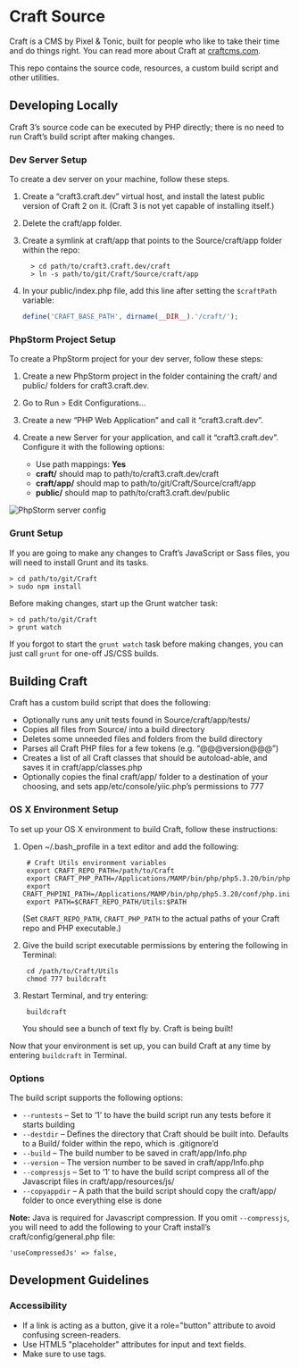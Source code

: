 # Craft Source

Craft is a CMS by Pixel & Tonic, built for people who like to take their time and do things right. You can read more about Craft at [craftcms.com](https://craftcms.com).

This repo contains the source code, resources, a custom build script and other utilities.


## Developing Locally

Craft 3’s source code can be executed by PHP directly; there is no need to run
Craft’s build script after making changes.

### Dev Server Setup

To create a dev server on your machine, follow these steps.

1. Create a “craft3.craft.dev” virtual host, and install the latest public
   version of Craft 2 on it. (Craft 3 is not yet capable of installing itself.)
2. Delete the craft/app folder.
3. Create a symlink at craft/app that points to the Source/craft/app folder
   within the repo:

         > cd path/to/craft3.craft.dev/craft
         > ln -s path/to/git/Craft/Source/craft/app

4. In your public/index.php file, add this line after setting the `$craftPath`
   variable:

   ```php
   define('CRAFT_BASE_PATH', dirname(__DIR__).'/craft/');
   ```

### PhpStorm Project Setup

To create a PhpStorm project for your dev server, follow these steps:

1. Create a new PhpStorm project in the folder containing the craft/ and
   public/ folders for craft3.craft.dev.
2. Go to Run > Edit Configurations…
3. Create a new “PHP Web Application” and call it “craft3.craft.dev”.
4. Create a new Server for your application, and call it “craft3.craft.dev”.
   Configure it with the following options:

   - Use path mappings: **Yes**
   - **craft/** should map to path/to/craft3.craft.dev/craft
   - **craft/app/** should map to path/to/git/Craft/Source/craft/app
   - **public/** should map to path/to/craft3.craft.dev/public

![PhpStorm server config](Resources/PhpStormServerConfig.png)

### Grunt Setup

If you are going to make any changes to Craft’s JavaScript or Sass files, you
will need to install Grunt and its tasks.

    > cd path/to/git/Craft
    > sudo npm install

Before making changes, start up the Grunt watcher task:

    > cd path/to/git/Craft
    > grunt watch

If you forgot to start the `grunt watch` task before making changes, you can just call `grunt` for one-off JS/CSS builds.


## Building Craft

Craft has a custom build script that does the following:

* Optionally runs any unit tests found in Source/craft/app/tests/
* Copies all files from Source/ into a build directory
* Deletes some unneeded files and folders from the build directory
* Parses all Craft PHP files for a few tokens (e.g. “@@@version@@@”)
* Creates a list of all Craft classes that should be autoload-able, and saves it in craft/app/classes.php
* Optionally copies the final craft/app/ folder to a destination of your choosing, and sets app/etc/console/yiic.php’s permissions to 777


### OS X Environment Setup

To set up your OS X environment to build Craft, follow these instructions:

1. Open ~/.bash_profile in a text editor and add the following:

        # Craft Utils environment variables
        export CRAFT_REPO_PATH=/path/to/Craft
        export CRAFT_PHP_PATH=/Applications/MAMP/bin/php/php5.3.20/bin/php
        export CRAFT_PHPINI_PATH=/Applications/MAMP/bin/php/php5.3.20/conf/php.ini
        export PATH=$CRAFT_REPO_PATH/Utils:$PATH

    (Set `CRAFT_REPO_PATH`, `CRAFT_PHP_PATH` to the actual paths of your Craft repo and PHP executable.)

2. Give the build script executable permissions by entering the following in Terminal:

        cd /path/to/Craft/Utils
        chmod 777 buildcraft

3. Restart Terminal, and try entering:

        buildcraft

    You should see a bunch of text fly by. Craft is being built!

Now that your environment is set up, you can build Craft at any time by entering `buildcraft` in Terminal.


### Options

The build script supports the following options:

* `--runtests` – Set to ‘1’ to have the build script run any tests before it starts building
* `--destdir` – Defines the directory that Craft should be built into. Defaults to a Build/ folder within the repo, which is .gitignore’d
* `--build` – The build number to be saved in craft/app/Info.php
* `--version` – The version number to be saved in craft/app/Info.php
* `--compressjs` – Set to ‘1’ to have the build script compress all of the Javascript files in craft/app/resources/js/
* `--copyappdir` – A path that the build script should copy the craft/app/ folder to once everything else is done

**Note:** Java is required for Javascript compression. If you omit `--compressjs`, you will need to add the following to your Craft install’s craft/config/general.php file:

    'useCompressedJs' => false,

## Development Guidelines

### Accessibility

* If a link is acting as a button, give it a role="button" attribute to avoid confusing screen-readers.
* Use HTML5 "placeholder" attributes for input and text fields.
* Make sure to use <label> tags.

